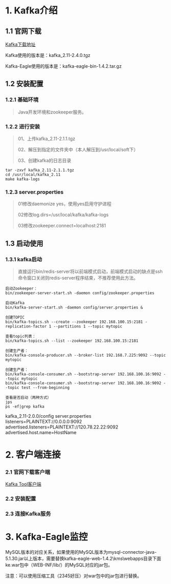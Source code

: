 # 1. Kafka介绍

## 1.1 官网下载

[Kafka下载地址](https://redis.io/download)

Kafka使用的版本是：kafka_2.11-2.4.0.tgz

Kafka-Eagle使用的版本是：kafka-eagle-bin-1.4.2.tar.gz

## 1.2 安装配置

### 1.2.1 基础环境

> Java开发环境和zookeeper服务。

### 1.2.2 进行安装

> 01、上传kafka_2.11-2.1.1.tgz
>
> 02、解压到指定的文件夹中（本人解压到/usr/local/soft下）
>
> 03、创建kafka的日志目录

```properties
tar -zxvf kafka_2.11-2.1.1.tgz
cd /usr/local/kafka_2.11
make kafka-logs
```

### 1.2.3 server.properties

> 01修改daemonize yes，使用yes启用守护进程
>
> 02修改log.dirs=/usr/local/kafka/kafka-logs
>
> 03修改zookeeper.connect=localhost:2181

## 1.3 启动使用

### 1.3.1 kafka启动

> 直接运行bin/redis-server将以前端模式启动，前端模式启动的缺点是ssh命令窗口关闭则redis-server程序结束，不推荐使用此方法。

```properties
启动Zookeeper： 
bin/zookeeper-server-start.sh -daemon config/zookeeper.properties

启动Kafka
bin/kafka-server-start.sh -daemon config/server.properties &

创建TOPIC
bin/kafka-topics.sh --create --zookeeper 192.168.100.15:2181 -replication-factor 1 --partitions 1 --topic mytopic 

查看topic列表：
bin/kafka-topics.sh --list --zookeeper 192.168.100.15:2181

创建生产者：
bin/kafka-console-producer.sh --broker-list 192.168.7.225:9092 --topic mytopic

创建生产者：
bin/kafka-console-consumer.sh --bootstrap-server 192.168.100.16:9092 --topic mytopic 
bin/kafka-console-consumer.sh --bootstrap-server 192.168.100.16:9092 --topic test --from-beginning

查看是否启动（两种方式）
jps
ps -ef|grep kafka
```



kafka_2.11-2.0.0/config    server.properties
listeners=PLAINTEXT://0.0.0.0:9092
advertised.listeners=PLAINTEXT://120.78.22.22:9092
advertised.host.name=HostName

# 2. 客户端连接

### 2.1 官网下载客户端

[Kafka Tool客户端](http://www.kafkatool.com/download.html)

### 2.2 安装配置



### 2.3 连接Kafka服务



# 3. Kafka-Eagle监控

MySQL版本的对应关系，如果使用的MySQL版本为mysql-connector-java-5.1.30.jar以上版本，需要替换kafka-eagle-web-1.4.2\kms\webapps目录下面ke.war包中（WEB-INF/lib/）的MySQL对应的jar包。

注意：可以使用压缩工具（2345好压）对war包中的jar包进行替换。